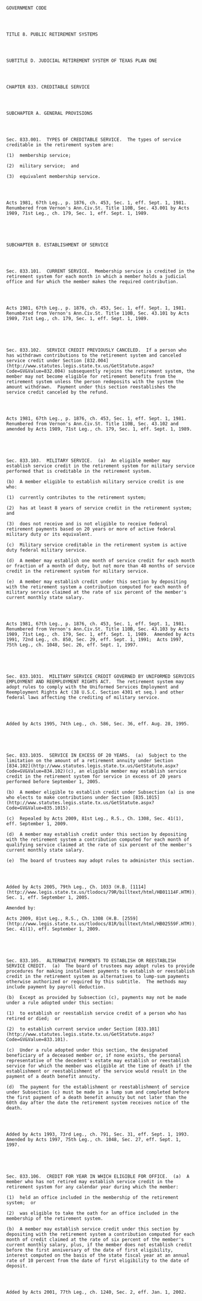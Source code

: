 ﻿
    
    
    	
    					
    
    
    GOVERNMENT CODE
    
      
    
    
    TITLE 8. PUBLIC RETIREMENT SYSTEMS
    
      
    
    
    SUBTITLE D. JUDICIAL RETIREMENT SYSTEM OF TEXAS PLAN ONE
    
      
    
    
    CHAPTER 833. CREDITABLE SERVICE
    
      
    
    
    SUBCHAPTER A. GENERAL PROVISIONS
    
      
    
    
    Sec. 833.001.  TYPES OF CREDITABLE SERVICE.  The types of service creditable in the retirement system are:
    
    (1)  membership service;
    
    (2)  military service;  and
    
    (3)  equivalent membership service.
    
    
    
    
    Acts 1981, 67th Leg., p. 1876, ch. 453, Sec. 1, eff. Sept. 1, 1981.  Renumbered from Vernon's Ann.Civ.St. Title 110B, Sec. 43.001 by Acts 1989, 71st Leg., ch. 179, Sec. 1, eff. Sept. 1, 1989.
    
    
    
    
    
    SUBCHAPTER B. ESTABLISHMENT OF SERVICE
    
      
    
    
    Sec. 833.101.  CURRENT SERVICE.  Membership service is credited in the retirement system for each month in which a member holds a judicial office and for which the member makes the required contribution.
    
    
    
    
    Acts 1981, 67th Leg., p. 1876, ch. 453, Sec. 1, eff. Sept. 1, 1981.  Renumbered from Vernon's Ann.Civ.St. Title 110B, Sec. 43.101 by Acts 1989, 71st Leg., ch. 179, Sec. 1, eff. Sept. 1, 1989.
    
    
    
    
    
    Sec. 833.102.  SERVICE CREDIT PREVIOUSLY CANCELED.  If a person who has withdrawn contributions to the retirement system and canceled service credit under Section [832.004](http://www.statutes.legis.state.tx.us/GetStatute.aspx?Code=GV&Value=832.004) subsequently rejoins the retirement system, the member may not become eligible for retirement benefits from the retirement system unless the person redeposits with the system the amount withdrawn.  Payment under this section reestablishes the service credit canceled by the refund.
    
    
    
    
    Acts 1981, 67th Leg., p. 1876, ch. 453, Sec. 1, eff. Sept. 1, 1981.  Renumbered from Vernon's Ann.Civ.St. Title 110B, Sec. 43.102 and amended by Acts 1989, 71st Leg., ch. 179, Sec. 1, eff. Sept. 1, 1989.
    
    
    
    
    
    Sec. 833.103.  MILITARY SERVICE.  (a)  An eligible member may establish service credit in the retirement system for military service performed that is creditable in the retirement system.
    
    (b)  A member eligible to establish military service credit is one who:
    
    (1)  currently contributes to the retirement system;
    
    (2)  has at least 8 years of service credit in the retirement system;  and
    
    (3)  does not receive and is not eligible to receive federal retirement payments based on 20 years or more of active federal military duty or its equivalent.
    
    (c)  Military service creditable in the retirement system is active duty federal military service.
    
    (d)  A member may establish one month of service credit for each month or fraction of a month of duty, but not more than 48 months of service credit in the retirement system for military service.
    
    (e)  A member may establish credit under this section by depositing with the retirement system a contribution computed for each month of military service claimed at the rate of six percent of the member's current monthly state salary.
    
    
    
    
    Acts 1981, 67th Leg., p. 1876, ch. 453, Sec. 1, eff. Sept. 1, 1981.  Renumbered from Vernon's Ann.Civ.St. Title 110B, Sec. 43.103 by Acts 1989, 71st Leg., ch. 179, Sec. 1, eff. Sept. 1, 1989.  Amended by Acts 1991, 72nd Leg., ch. 850, Sec. 29, eff. Sept. 1, 1991;  Acts 1997, 75th Leg., ch. 1048, Sec. 26, eff. Sept. 1, 1997.
    
    
    
    
    
    Sec. 833.1031.  MILITARY SERVICE CREDIT GOVERNED BY UNIFORMED SERVICES EMPLOYMENT AND REEMPLOYMENT RIGHTS ACT.  The retirement system may adopt rules to comply with the Uniformed Services Employment and Reemployment Rights Act (38 U.S.C. Section 4301 et seq.) and other federal laws affecting the crediting of military service.
    
    
    
    
    Added by Acts 1995, 74th Leg., ch. 586, Sec. 36, eff. Aug. 28, 1995.
    
    
    
    
    
    Sec. 833.1035.  SERVICE IN EXCESS OF 20 YEARS.  (a)  Subject to the limitation on the amount of a retirement annuity under Section [834.102](http://www.statutes.legis.state.tx.us/GetStatute.aspx?Code=GV&Value=834.102)(c), an eligible member may establish service credit in the retirement system for service in excess of 20 years performed before September 1, 2005.
    
    (b)  A member eligible to establish credit under Subsection (a) is one who elects to make contributions under Section [835.1015](http://www.statutes.legis.state.tx.us/GetStatute.aspx?Code=GV&Value=835.1015).
    
    (c)  Repealed by Acts 2009, 81st Leg., R.S., Ch. 1308, Sec. 41(1), eff. September 1, 2009.
    
    (d)  A member may establish credit under this section by depositing with the retirement system a contribution computed for each month of qualifying service claimed at the rate of six percent of the member's current monthly state salary.
    
    (e)  The board of trustees may adopt rules to administer this section.
    
    
    
    
    Added by Acts 2005, 79th Leg., Ch. 1033 (H.B. [1114](http://www.legis.state.tx.us/tlodocs/79R/billtext/html/HB01114F.HTM)), Sec. 1, eff. September 1, 2005.
    
    Amended by: 
    
    Acts 2009, 81st Leg., R.S., Ch. 1308 (H.B. [2559](http://www.legis.state.tx.us/tlodocs/81R/billtext/html/HB02559F.HTM)), Sec. 41(1), eff. September 1, 2009.
    
    
    
    
    
    Sec. 833.105.  ALTERNATIVE PAYMENTS TO ESTABLISH OR REESTABLISH SERVICE CREDIT.  (a)  The board of trustees may adopt rules to provide procedures for making installment payments to establish or reestablish credit in the retirement system as alternatives to lump-sum payments otherwise authorized or required by this subtitle.  The methods may include payment by payroll deduction. 
    
    (b)  Except as provided by Subsection (c), payments may not be made under a rule adopted under this section:
    
    (1)  to establish or reestablish service credit of a person who has retired or died;  or
    
    (2)  to establish current service under Section [833.101](http://www.statutes.legis.state.tx.us/GetStatute.aspx?Code=GV&Value=833.101).
    
    (c)  Under a rule adopted under this section, the designated beneficiary of a deceased member or, if none exists, the personal representative of the decedent's estate may establish or reestablish service for which the member was eligible at the time of death if the establishment or reestablishment of the service would result in the payment of a death benefit annuity.
    
    (d)  The payment for the establishment or reestablishment of service under Subsection (c) must be made in a lump sum and completed before the first payment of a death benefit annuity but not later than the 60th day after the date the retirement system receives notice of the death.
    
    
    
    
    Added by Acts 1993, 73rd Leg., ch. 791, Sec. 31, eff. Sept. 1, 1993.  Amended by Acts 1997, 75th Leg., ch. 1048, Sec. 27, eff. Sept. 1, 1997.
    
    
    
    
    
    Sec. 833.106.  CREDIT FOR YEAR IN WHICH ELIGIBLE FOR OFFICE.  (a)  A member who has not retired may establish service credit in the retirement system for any calendar year during which the member:
    
    (1)  held an office included in the membership of the retirement system;  or
    
    (2)  was eligible to take the oath for an office included in the membership of the retirement system.
    
    (b)  A member may establish service credit under this section by depositing with the retirement system a contribution computed for each month of credit claimed at the rate of six percent of the member's current monthly salary, plus, if the member does not establish credit before the first anniversary of the date of first eligibility, interest computed on the basis of the state fiscal year at an annual rate of 10 percent from the date of first eligibility to the date of deposit.
    
    
    
    
    Added by Acts 2001, 77th Leg., ch. 1240, Sec. 2, eff. Jan. 1, 2002.
    
    
    
    
    				
